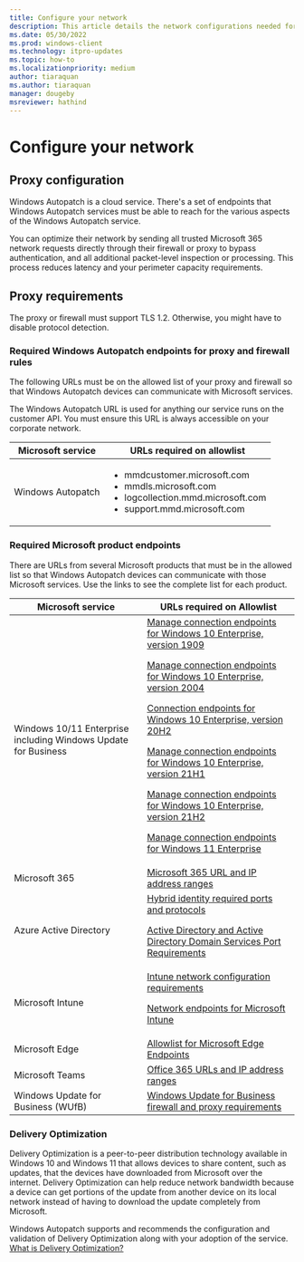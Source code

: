 ```yaml
---
title: Configure your network
description: This article details the network configurations needed for Windows Autopatch
ms.date: 05/30/2022
ms.prod: windows-client
ms.technology: itpro-updates
ms.topic: how-to
ms.localizationpriority: medium
author: tiaraquan
ms.author: tiaraquan
manager: dougeby
msreviewer: hathind
---
```


# Configure your network

## Proxy configuration

Windows Autopatch is a cloud service. There's a set of endpoints that Windows Autopatch services must be able to reach for the various aspects of the Windows Autopatch service.

You can optimize their network by sending all trusted Microsoft 365 network requests directly through their firewall or proxy to bypass authentication, and all additional packet-level inspection or processing. This process reduces latency and your perimeter capacity requirements.

## Proxy requirements

The proxy or firewall must support TLS 1.2. Otherwise, you might have to disable protocol detection.

### Required Windows Autopatch endpoints for proxy and firewall rules

The following URLs must be on the allowed list of your proxy and firewall so that Windows Autopatch devices can communicate with Microsoft services.

The Windows Autopatch URL is used for anything our service runs on the customer API. You must ensure this URL is always accessible on your corporate network.

| Microsoft service | URLs required on allowlist |
| ----- | ----- |
| Windows Autopatch | <ul><li>mmdcustomer.microsoft.com</li><li>mmdls.microsoft.com</li><li>logcollection.mmd.microsoft.com</li><li>support.mmd.microsoft.com</li></ul>|

### Required Microsoft product endpoints

There are URLs from several Microsoft products that must be in the allowed list so that Windows Autopatch devices can communicate with those Microsoft services. Use the links to see the complete list for each product.

| Microsoft service | URLs required on Allowlist |
| ----- | ----- |
| Windows 10/11 Enterprise including Windows Update for Business | [Manage connection endpoints for Windows 10 Enterprise, version 1909](/windows/privacy/manage-windows-1909-endpoints)<p><p>[Manage connection endpoints for Windows 10 Enterprise, version 2004](/windows/privacy/manage-windows-2004-endpoints)</p><p>[Connection endpoints for Windows 10 Enterprise, version 20H2](/windows/privacy/manage-windows-20h2-endpoints)</p><p>[Manage connection endpoints for Windows 10 Enterprise, version 21H1](/windows/privacy/manage-windows-21h1-endpoints)</p><p>[Manage connection endpoints for Windows 10 Enterprise, version 21H2](/windows/privacy/manage-windows-21h2-endpoints)</p><p>[Manage connection endpoints for Windows 11 Enterprise](/windows/privacy/manage-windows-11-endpoints)</p>|
| Microsoft 365 | [Microsoft 365 URL and IP address ranges](/microsoft-365/enterprise/urls-and-ip-address-ranges?view=o365-worldwide&preserve-view=true) |
| Azure Active Directory | [Hybrid identity required ports and protocols](/azure/active-directory/hybrid/reference-connect-ports)<p><p>[Active Directory and Active Directory Domain Services Port Requirements](/previous-versions/windows/it-pro/windows-server-2008-R2-and-2008/dd772723(v=ws.10))</p> |
| Microsoft Intune | [Intune network configuration requirements](/intune/network-bandwidth-use)<p><p>[Network endpoints for Microsoft Intune](/mem/intune/fundamentals/intune-endpoints)</p>
| Microsoft Edge | [Allowlist for Microsoft Edge Endpoints](/deployedge/microsoft-edge-security-endpoints) |
| Microsoft Teams | [Office 365 URLs and IP address ranges](/microsoft-365/enterprise/urls-and-ip-address-ranges) |
| Windows Update for Business (WUfB) | [Windows Update for Business firewall and proxy requirements](https://support.microsoft.com/help/3084568/can-t-download-updates-from-windows-update-from-behind-a-firewall-or-p)

### Delivery Optimization

Delivery Optimization is a peer-to-peer distribution technology available in Windows 10 and Windows 11 that allows devices to share content, such as updates, that the devices have downloaded from Microsoft over the internet. Delivery Optimization can help reduce network bandwidth because a device can get portions of the update from another device on its local network instead of having to download the update completely from Microsoft.

Windows Autopatch supports and recommends the configuration and validation of Delivery Optimization along with your adoption of the service. 
[What is Delivery Optimization?](/windows/deployment/do/waas-delivery-optimization)
